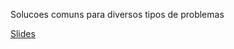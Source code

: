
Solucoes comuns para diversos tipos de problemas


[Slides](https://mbafullcycle.s3.us-east-1.amazonaws.com/fundamentos-arquitetura-de-solucao/DesingPatternsArquiteturaSolucao.pdf)